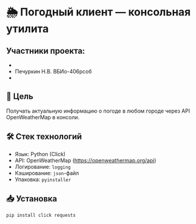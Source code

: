 # 🌦 Погодный клиент — консольная утилита
## Участники проекта:
* 
* Печуркин Н.В. ВБИо-406рсоб
* 

## 🎯 Цель
Получать актуальную информацию о погоде в любом городе через API OpenWeatherMap в консоли.

## 🛠 Стек технологий
- Язык: Python (Click)
- API: OpenWeatherMap (https://openweathermap.org/api)
- Логирование: `logging`
- Кэширование: `json`-файл
- Упаковка: `pyinstaller`

## 📥 Установка
```bash
pip install click requests
